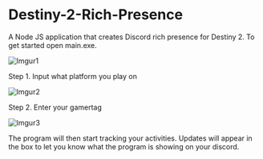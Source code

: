 # Destiny-2-Rich-Presence
A Node JS application that creates Discord rich presence for Destiny 2.
To get started open main.exe.

![Imgur1](https://i.imgur.com/Nw7vAsz.png) 

Step 1. Input what platform you play on

![Imgur2](https://i.imgur.com/KRQHZtQ.png)

Step 2. Enter your gamertag

![Imgur3](https://i.imgur.com/UoWQe7k.png)

The program will then start tracking your activities. Updates will appear in the box to let you know what the program is showing on your discord. 
